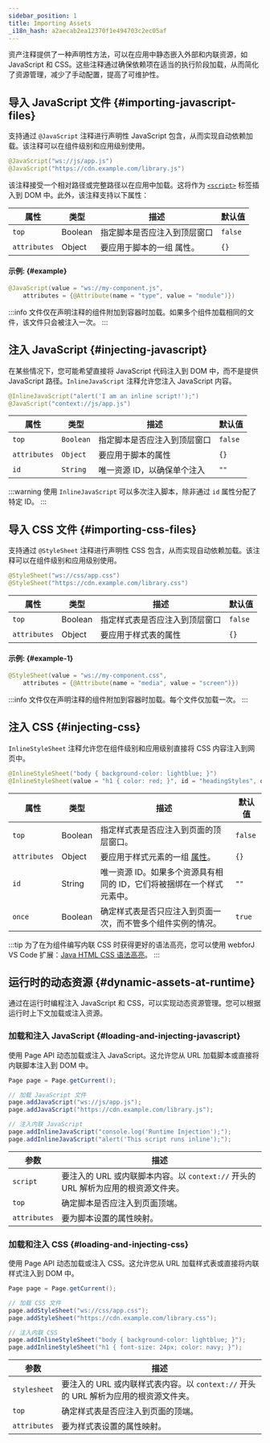 ```yaml
---
sidebar_position: 1
title: Importing Assets
_i18n_hash: a2aecab2ea12370f1e494703c2ec05af
---
```

资产注释提供了一种声明性方法，可以在应用中静态嵌入外部和内联资源，如 JavaScript 和 CSS。这些注释通过确保依赖项在适当的执行阶段加载，从而简化了资源管理，减少了手动配置，提高了可维护性。

## 导入 JavaScript 文件 {#importing-javascript-files}

支持通过 `@JavaScript` 注释进行声明性 JavaScript 包含，从而实现自动依赖加载。该注释可以在组件级别和应用级别使用。

```java
@JavaScript("ws://js/app.js")
@JavaScript("https://cdn.example.com/library.js")
```

该注释接受一个相对路径或完整路径以在应用中加载。这将作为 [`<script>`](https://developer.mozilla.org/en-US/docs/Web/HTML/Element/script) 标签插入到 DOM 中。此外，该注释支持以下属性：

| 属性         | 类型     | 描述                                                                                                                                   | 默认值   |
| ------------ | ------- | -------------------------------------------------------------------------------------------------------------------------------------- | ------- |
| `top`        | Boolean | 指定脚本是否应注入到顶层窗口                                                                                                            | `false` |
| `attributes` | Object  | 要应用于脚本的一组 <JavadocLink type="foundation" location="com/webforj/annotation/Attribute" code='true'>属性</JavadocLink>。        | `{}`    |

#### 示例: {#example}

```java
@JavaScript(value = "ws://my-component.js",
    attributes = {@Attribute(name = "type", value = "module")})
```

:::info
文件仅在声明注释的组件附加到容器时加载。如果多个组件加载相同的文件，该文件只会被注入一次。
:::

## 注入 JavaScript {#injecting-javascript}

在某些情况下，您可能希望直接将 JavaScript 代码注入到 DOM 中，而不是提供 JavaScript 路径。`InlineJavaScript` 注释允许您注入 JavaScript 内容。

```java
@InlineJavaScript("alert('I am an inline script!');")
@JavaScript("context://js/app.js")
```

| 属性         | 类型      | 描述                                                                 | 默认值   |
| ------------ | ------- | --------------------------------------------------------------------- | ------- |
| `top`        | `Boolean` | 指定脚本是否应注入到顶层窗口                                         | `false` |
| `attributes` | `Object`  | 要应用于脚本的属性                                                   | `{}`    |
| `id`         | `String`  | 唯一资源 ID，以确保单个注入                                          | `""`    |

:::warning
使用 `InlineJavaScript` 可以多次注入脚本，除非通过 `id` 属性分配了特定 ID。
:::

## 导入 CSS 文件 {#importing-css-files}

支持通过 `@StyleSheet` 注释进行声明性 CSS 包含，从而实现自动依赖加载。该注释可以在组件级别和应用级别使用。

```java
@StyleSheet("ws://css/app.css")
@StyleSheet("https://cdn.example.com/library.css")
```

| 属性         | 类型     | 描述                                                                     | 默认值   |
| ------------ | ------- | ------------------------------------------------------------------------- | ------- |
| `top`        | Boolean | 指定样式表是否应注入到顶层窗口                                         | `false` |
| `attributes` | Object  | 要应用于样式表的属性                                                     | `{}`    |

#### 示例: {#example-1}

```java
@StyleSheet(value = "ws://my-component.css",
    attributes = {@Attribute(name = "media", value = "screen")})
```

:::info
文件仅在声明注释的组件附加到容器时加载。每个文件仅加载一次。
:::

## 注入 CSS {#injecting-css}

`InlineStyleSheet` 注释允许您在组件级别和应用级别直接将 CSS 内容注入到网页中。

```java
@InlineStyleSheet("body { background-color: lightblue; }")
@InlineStyleSheet(value = "h1 { color: red; }", id = "headingStyles", once = true)
```

| 属性         | 类型     | 描述                                                                                                           | 默认值   |
| ------------ | ------- | ------------------------------------------------------------------------------------------------------------- | ------- |
| `top`        | Boolean | 指定样式表是否应注入到页面的顶层窗口。                                                                         | `false` |
| `attributes` | Object  | 要应用于样式元素的一组 [属性](https://developer.mozilla.org/en-US/docs/Web/HTML/Element/style)。              | `{}`    |
| `id`         | String  | 唯一资源 ID。如果多个资源具有相同的 ID，它们将被捆绑在一个样式元素中。                                          | `""`    |
| `once`       | Boolean | 确定样式表是否只应注入到页面一次，而不管多个组件实例的情况。                                               | `true`  |

:::tip
为了在为组件编写内联 CSS 时获得更好的语法高亮，您可以使用 webforJ VS Code 扩展：[Java HTML CSS 语法高亮](https://marketplace.visualstudio.com/items?itemName=BEU.vscode-java-html)。
:::

## 运行时的动态资源 {#dynamic-assets-at-runtime}

通过在运行时编程注入 JavaScript 和 CSS，可以实现动态资源管理。您可以根据运行时上下文加载或注入资源。

### 加载和注入 JavaScript {#loading-and-injecting-javascript}

使用 <JavadocLink type="foundation" location="com/webforj/Page" code='true'>Page API</JavadocLink> 动态加载或注入 JavaScript。这允许您从 URL 加载脚本或直接将内联脚本注入到 DOM 中。

```java
Page page = Page.getCurrent();

// 加载 JavaScript 文件
page.addJavaScript("ws://js/app.js");
page.addJavaScript("https://cdn.example.com/library.js");

// 注入内联 JavaScript
page.addInlineJavaScript("console.log('Runtime Injection');");
page.addInlineJavaScript("alert('This script runs inline');");
```

| 参数         | 描述                                                                                                               |
| ------------ | ------------------------------------------------------------------------------------------------------------------ |
| `script`     | 要注入的 URL 或内联脚本内容。以 `context://` 开头的 URL 解析为应用的根资源文件夹。                          |
| `top`        | 确定脚本是否应注入到页面顶端。                                                                                     |
| `attributes` | 要为脚本设置的属性映射。                                                                                           |

### 加载和注入 CSS {#loading-and-injecting-css}

使用 <JavadocLink type="foundation" location="com/webforj/Page" code='true'>Page API</JavadocLink> 动态加载或注入 CSS。这允许您从 URL 加载样式表或直接将内联样式注入到 DOM 中。

```java
Page page = Page.getCurrent();

// 加载 CSS 文件
page.addStyleSheet("ws://css/app.css");
page.addStyleSheet("https://cdn.example.com/library.css");

// 注入内联 CSS
page.addInlineStyleSheet("body { background-color: lightblue; }");
page.addInlineStyleSheet("h1 { font-size: 24px; color: navy; }");
```

| 参数         | 描述                                                                                                                   |
| ------------ | -------------------------------------------------------------------------------------------------------------------- |
| `stylesheet` | 要注入的 URL 或内联样式表内容。以 `context://` 开头的 URL 解析为应用的根资源文件夹。                           |
| `top`        | 确定样式表是否应注入到页面的顶端。                                                                                     |
| `attributes` | 要为样式表设置的属性映射。                                                                                           |
